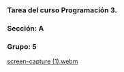 ### Tarea del curso Programación 3.
### Sección: A
### Grupo: 5

[screen-capture (1).webm](https://github.com/user-attachments/assets/688ea1fb-1dfb-4689-b1f2-88d558f60b18)
